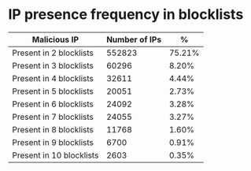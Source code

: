# IP presence frequency in blocklists
| Malicious IP | Number of IPs | % |
|----|----|----|
| Present in 2 blocklists | 552823 | 75.21% |
| Present in 3 blocklists | 60296 | 8.20% |
| Present in 4 blocklists | 32611 | 4.44% |
| Present in 5 blocklists | 20051 | 2.73% |
| Present in 6 blocklists | 24092 | 3.28% |
| Present in 7 blocklists | 24055 | 3.27% |
| Present in 8 blocklists | 11768 | 1.60% |
| Present in 9 blocklists | 6700 | 0.91% |
| Present in 10 blocklists | 2603 | 0.35% |
